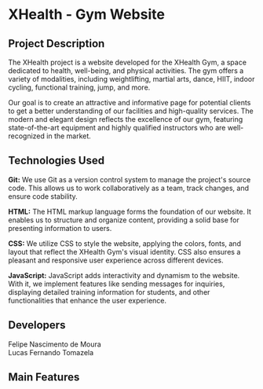 <h1>XHealth - Gym Website</h1>

<h2>Project Description</h2>
<p>
  The XHealth project is a website developed for the XHealth Gym, a space dedicated to health, well-being, and physical activities. The gym offers a variety of modalities, including weightlifting, martial arts, dance, HIIT, indoor cycling, functional training, jump, and more.
</p>
<p>
  Our goal is to create an attractive and informative page for potential clients to get a better understanding of our facilities and high-quality services. The modern and elegant design reflects the excellence of our gym, featuring state-of-the-art equipment and highly qualified instructors who are well-recognized in the market.
</p>

<h2>Technologies Used</h2>
<p>
  <strong>Git:</strong> We use Git as a version control system to manage the project's source code. This allows us to work collaboratively as a team, track changes, and ensure code stability.
</p>
<p>
  <strong>HTML:</strong> The HTML markup language forms the foundation of our website. It enables us to structure and organize content, providing a solid base for presenting information to users.
</p>
<p>
  <strong>CSS:</strong> We utilize CSS to style the website, applying the colors, fonts, and layout that reflect the XHealth Gym's visual identity. CSS also ensures a pleasant and responsive user experience across different devices.
</p>
<p>
  <strong>JavaScript:</strong> JavaScript adds interactivity and dynamism to the website. With it, we implement features like sending messages for inquiries, displaying detailed training information for students, and other functionalities that enhance the user experience.
</p>

<h2>Developers</h2>
<p>Felipe Nascimento de Moura<br>
Lucas Fernando Tomazela</p>

<h2>Main Features</h2>
